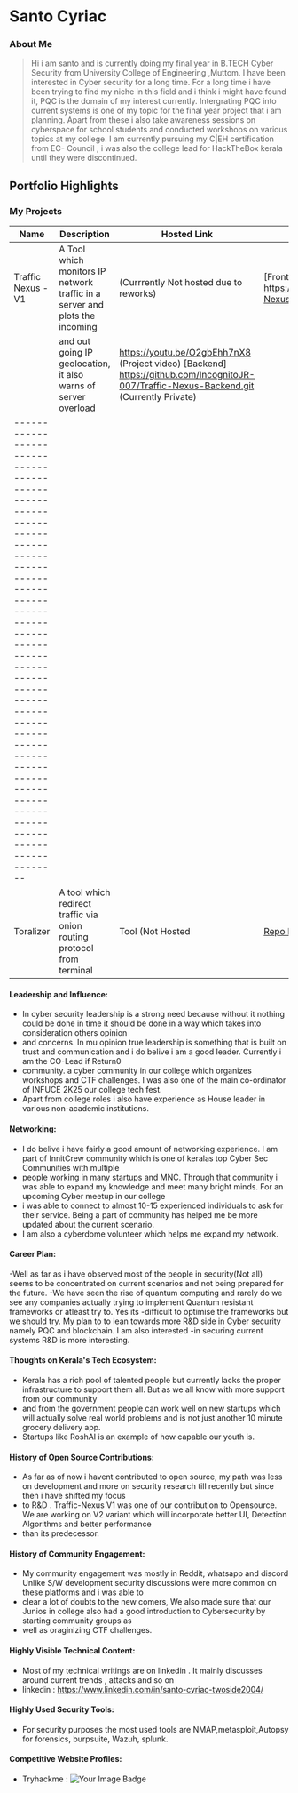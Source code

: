 # Santo Cyriac

### About Me

> Hi i am santo and is currently doing my final year in B.TECH Cyber Security from University College of Engineering ,Muttom. I have been interested in Cyber security
> for a long time. For a long time i have been trying to find my niche in this field and i think i might have found it, PQC is the domain of my interest currently.
> Intergrating PQC into current systems is one of my topic for the final year project that i am planning. Apart from these i also take awareness sessions on cyberspace for
> school students and conducted workshops on various topics at my college. I am currently pursuing my C|EH  certification from EC- Council , i was also the college lead for
> HackTheBox kerala until they were discontinued. 


## Portfolio Highlights

### My Projects

| Name                | Description                                                                | Hosted Link                                             | Repo Link                                                                                |
|---------------------|----------------------------------------------------------------------------|---------------------------------------------------------|------------------------------------------------------------------------------------------|
| Traffic Nexus -V1   | A Tool which monitors IP network traffic in a server and plots the incoming| (Currrently Not hosted due to reworks)                  | [Front End] https://github.com/Tw0side/Traffic-Nexus-V1-Frontend.git|
                      |  and out going IP geolocation, it also warns of server overload            |  https://youtu.be/O2gbEhh7nX8 (Project video)             [Backend] https://github.com/IncognitoJR-007/Traffic-Nexus-Backend.git (Currently Private) 
--------------------------------------------------------------------------------------------------------------------------------------------------------------------------------------------------------------------------------------------------------|                        
| Toralizer           | A tool which redirect traffic via onion routing protocol from terminal     | Tool (Not Hosted                                        | [Repo Link 2](https://github.com/Tw0side/Toralize.git)                                   |


#### Leadership and Influence:

- In cyber security leadership is a strong need because without it nothing could be done in time it should be done in a way which takes into consideration others opinion
- and concerns. In mu opinion true leadership is something that is built on trust and communication and i do belive i am a good leader. Currently i am the CO-Lead if Return0
- community. a cyber community in our college which organizes workshops and CTF challenges. I was also one of the main co-ordinator of INFUCE 2K25 our college tech fest.
- Apart from college roles i also have experience as House leader in various non-academic institutions. 

#### Networking:

- I do belive i have fairly a good amount of networking experience. I am part of InnitCrew community which is one of keralas top Cyber Sec Communities with multiple
- people working in many startups and MNC. Through that community i was able to expand my knowledge and meet many bright minds. For an upcoming Cyber meetup in our college
- i was able to connect to almost 10-15 experienced individuals to ask for their service. Being a part of community has helped me be more updated about the current scenario.
- I am also a cyberdome volunteer which helps me expand my network.

#### Career Plan:

-Well as far as i have observed most of the people in security(Not all) seems to be concentrated on current scenarios and not being prepared for the future.
-We have seen the rise of quantum computing and rarely do we see any companies actually trying to implement Quantum resistant frameworks or atleast try to. Yes its
-difficult to optimise the frameworks but we should try. My plan to to lean towards more R&D side in Cyber security namely PQC and blockchain. I am also interested 
-in securing current systems  R&D is more interesting.

#### Thoughts on Kerala's Tech Ecosystem:

- Kerala has a rich pool of talented people but currently lacks the proper infrastructure to support them all. But as we all know with more support from our community
- and from the government people can work well on new startups which will actually solve real world problems and is not just another 10 minute grocery delivery app.
- Startups like RoshAI is an example of how capable our youth is.

#### History of Open Source Contributions:

- As far as of now i havent contributed to open source, my path was less on development and more on security research till recently but since then i have shifted my focus
- to R&D . Traffic-Nexus V1 was one of our contribution to Opensource. We are working on V2 variant which will incorporate better UI, Detection Algorithms and better performance
- than its predecessor.

#### History of Community Engagement:

-  My community engagement was mostly in Reddit, whatsapp and discord Unlike S/W development security discussions were more common on these platforms and i was able to
-  clear a lot of doubts to the new comers, We also made sure that our Junios in college also had a good introduction to Cybersecurity by starting community groups as
-  well as oraginizing CTF challenges.

#### Highly Visible Technical Content:

- Most of my technical writings are on linkedin . It mainly discusses around current trends , attacks and so on
- linkedin : https://www.linkedin.com/in/santo-cyriac-twoside2004/

#### Highly Used Security Tools:

- For security purposes the most used tools are NMAP,metasploit,Autopsy for forensics, burpsuite, Wazuh, splunk.

#### Competitive Website Profiles:

- Tryhackme : <img src="https://tryhackme-badges.s3.amazonaws.com/Twoside.png" alt="Your Image Badge" />
